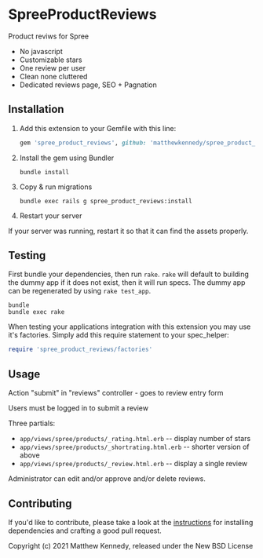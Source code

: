 # SpreeProductReviews

Product reviws for Spree

- No javascript
- Customizable stars
- One review per user
- Clean none cluttered
- Dedicated reviews page, SEO + Pagnation

## Installation

1. Add this extension to your Gemfile with this line:

    ```ruby
    gem 'spree_product_reviews', github: 'matthewkennedy/spree_product_reviews'
    ```

2. Install the gem using Bundler

    ```shell
    bundle install
    ```

3. Copy & run migrations

    ```shell
    bundle exec rails g spree_product_reviews:install
    ```

4. Restart your server

  If your server was running, restart it so that it can find the assets properly.

## Testing

First bundle your dependencies, then run `rake`. `rake` will default to building the dummy app if it does not exist, then it will run specs. The dummy app can be regenerated by using `rake test_app`.

```shell
bundle
bundle exec rake
```

When testing your applications integration with this extension you may use it's factories.
Simply add this require statement to your spec_helper:

```ruby
require 'spree_product_reviews/factories'
```

## Usage

Action "submit" in "reviews" controller - goes to review entry form

Users must be logged in to submit a review

Three partials:
 - `app/views/spree/products/_rating.html.erb` -- display number of stars
 - `app/views/spree/products/_shortrating.html.erb` -- shorter version of above
 - `app/views/spree/products/_review.html.erb` -- display a single review

Administrator can edit and/or approve and/or delete reviews.


## Contributing

If you'd like to contribute, please take a look at the
[instructions](CONTRIBUTING.md) for installing dependencies and crafting a good
pull request.

Copyright (c) 2021 Matthew Kennedy, released under the New BSD License
